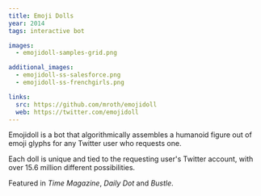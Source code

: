 ```yaml
---
title: Emoji Dolls
year: 2014
tags: interactive bot

images:
  - emojidoll-samples-grid.png

additional_images:
  - emojidoll-ss-salesforce.png
  - emojidoll-ss-frenchgirls.png

links:
  src: https://github.com/mroth/emojidoll
  web: https://twitter.com/emojidoll
---
```


Emojidoll is a bot that algorithmically assembles a humanoid figure out of emoji glyphs for any Twitter user who requests one.

Each doll is unique and tied to the requesting user's Twitter account, with over 15.6 million different possibilities.

Featured in _Time Magazine_, _Daily Dot_ and _Bustle_.
